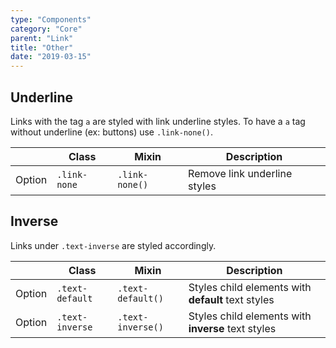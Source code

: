 ```yaml
---
type: "Components"
category: "Core"
parent: "Link"
title: "Other"
date: "2019-03-15"
---
```


## Underline

Links with the tag `a` are styled with link underline styles. To have a `a` tag without underline (ex: buttons) use `.link-none()`.

<div class="table-scroll">

|                         | Class                                     | Mixin                       | Description                   |
| ----------------------- | ----------------------------------------- | ----------------------------- | ----------------------------- |
| Option                  | `.link-none`                 | `.link-none()`        | Remove link underline styles            |

</div>

<demo>
  <demovanilla src="vanilla/components/link/link">
  </demovanilla>
</demo>

## Inverse

Links under `.text-inverse` are styled accordingly.

<div class="table-scroll">

|                         | Class                                     | Mixin                       | Description                   |
| ----------------------- | ----------------------------------------- | ----------------------------- | ----------------------------- |
| Option                  | `.text-default`                 | `.text-default()`        | Styles child elements with **default** text styles            |
| Option                  | `.text-inverse`                 | `.text-inverse()`        | Styles child elements with **inverse** text styles            |

</div>

<demo>
  <demovanilla src="vanilla/components/link/inverse">
  </demovanilla>
</demo>
